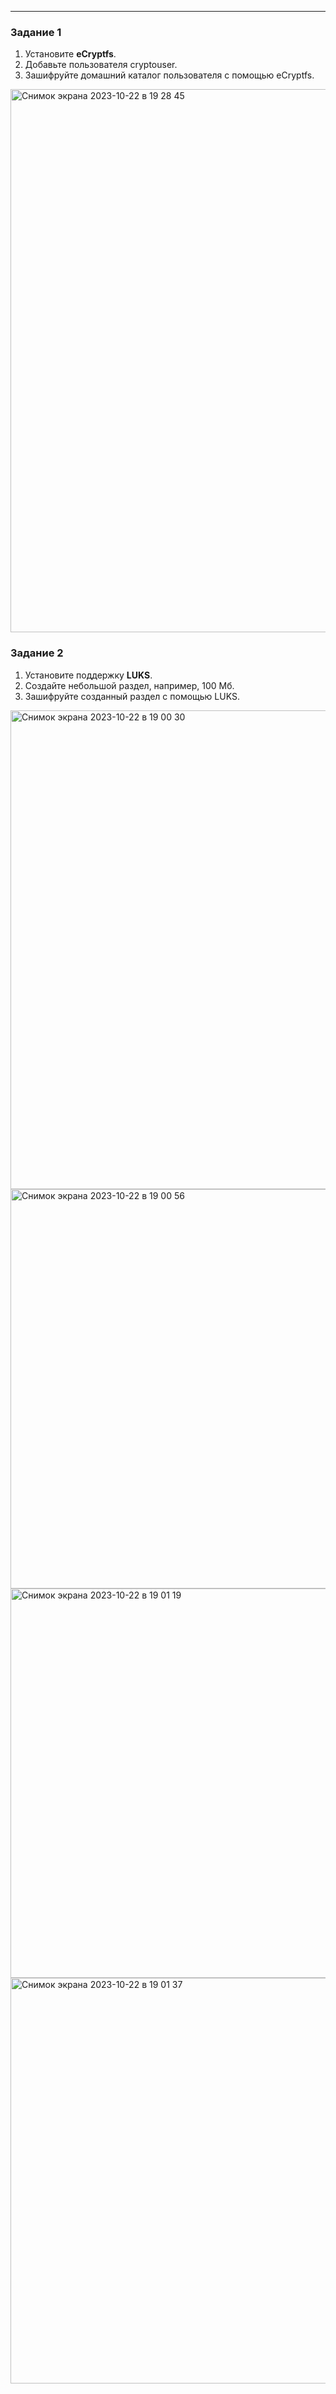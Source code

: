 ------

### Задание 1

1. Установите **eCryptfs**.
2. Добавьте пользователя cryptouser.
3. Зашифруйте домашний каталог пользователя с помощью eCryptfs.

<img width="869" alt="Снимок экрана 2023-10-22 в 19 28 45" src="https://github.com/otuzi/hostprotaction/assets/61628386/74699b13-44a0-4954-9a40-c9fdb57b5b4f">


 

### Задание 2

1. Установите поддержку **LUKS**.
2. Создайте небольшой раздел, например, 100 Мб.
3. Зашифруйте созданный раздел с помощью LUKS.

<img width="766" alt="Снимок экрана 2023-10-22 в 19 00 30" src="https://github.com/otuzi/hostprotaction/assets/61628386/5b0188ee-613f-407e-8d20-3a772b8ebc37">

<img width="639" alt="Снимок экрана 2023-10-22 в 19 00 56" src="https://github.com/otuzi/hostprotaction/assets/61628386/aaa55e2e-1b45-427f-9fdd-ebce78f74bc9">

<img width="623" alt="Снимок экрана 2023-10-22 в 19 01 19" src="https://github.com/otuzi/hostprotaction/assets/61628386/00cfede4-12ff-458b-a20f-ffb0e2fa8c94">

<img width="649" alt="Снимок экрана 2023-10-22 в 19 01 37" src="https://github.com/otuzi/hostprotaction/assets/61628386/19863500-2963-4633-a618-19260a0bd60c">

